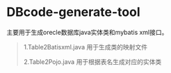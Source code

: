 # DBcode-generate-tool
主要用于生成orecle数据库java实体类和mybatis xml接口。

> 1.Table2Batisxml.java 用于生成类的映射文件
> 
> 2.Table2Pojo.java 用于根据表名生成对应的实体类
